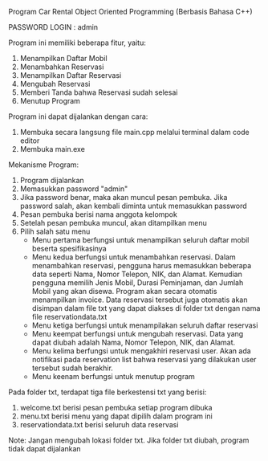 Program Car Rental Object Oriented Programming (Berbasis Bahasa C++)

PASSWORD LOGIN : admin

Program ini memiliki beberapa fitur, yaitu:
1. Menampilkan Daftar Mobil 
2. Menambahkan Reservasi
3. Menampilkan Daftar Reservasi
4. Mengubah Reservasi
5. Memberi Tanda bahwa Reservasi sudah selesai
6. Menutup Program


Program ini dapat dijalankan dengan cara:
1. Membuka secara langsung file main.cpp melalui terminal dalam code editor
2. Membuka main.exe


Mekanisme Program:
1. Program dijalankan
2. Memasukkan password "admin"
3. Jika password benar, maka akan muncul pesan pembuka. Jika password salah, akan kembali diminta untuk memasukkan password
4. Pesan pembuka berisi nama anggota kelompok
5. Setelah pesan pembuka muncul, akan ditampilkan menu
6. Pilih salah satu menu
    - Menu pertama berfungsi untuk menampilkan seluruh daftar mobil beserta spesifikasinya
    - Menu kedua berfungsi untuk menambahkan reservasi. Dalam menambahkan reservasi, pengguna harus memasukkan beberapa data seperti Nama, Nomor Telepon, NIK, dan Alamat. Kemudian pengguna memilih Jenis Mobil, Durasi Peminjaman, dan Jumlah Mobil yang akan disewa. Program akan secara otomatis menampilkan invoice. Data reservasi tersebut juga otomatis akan disimpan dalam file txt yang dapat diakses di folder txt dengan nama file reservationdata.txt
    - Menu ketiga berfungsi untuk menampilakan seluruh daftar reservasi
    - Menu keempat berfungsi untuk mengubah reservasi. Data yang dapat diubah adalah Nama, Nomor Telepon, NIK, dan Alamat.
    - Menu kelima berfungsi untuk mengakhiri reservasi user. Akan ada notifikasi pada reservation list bahwa reservasi yang dilakukan user tersebut sudah berakhir. 
    - Menu keenam berfungsi untuk menutup program


Pada folder txt, terdapat tiga file berkestensi txt yang berisi:
1. welcome.txt berisi pesan pembuka setiap program dibuka
2. menu.txt berisi menu yang dapat dipilih dalam program ini
3. reservationdata.txt berisi seluruh data reservasi


Note:
Jangan mengubah lokasi folder txt. Jika folder txt diubah, program tidak dapat dijalankan
